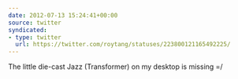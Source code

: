 ```yaml
---
date: 2012-07-13 15:24:41+00:00
source: twitter
syndicated:
- type: twitter
  url: https://twitter.com/roytang/statuses/223800121165492225/
---
```


The little die-cast Jazz (Transformer) on my desktop is missing =/